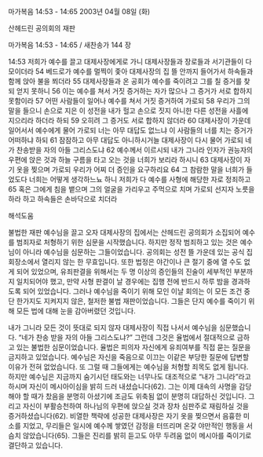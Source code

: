 마가복음 14:53 - 14:65 
2003년 04월 08일 (화)

산헤드린 공의회의 재판



마가복음 14:53 - 14:65 / 새찬송가 144 장


14:53 저희가 예수를 끌고 대제사장에게로 가니 대제사장들과 장로들과 서기관들이 다 모이더라 
54 베드로가 예수를 멀찍이 좇아 대제사장의 집 뜰 안까지 들어가서 하속들과 함께 앉아 불을 쬐더라 
55 대제사장들과 온 공회가 예수를 죽이려고 그를 칠 증거를 찾되 얻지 못하니 
56 이는 예수를 쳐서 거짓 증거하는 자가 많으나 그 증거가 서로 합하지 못함이라 
57 어떤 사람들이 일어나 예수를 쳐서 거짓 증거하여 가로되 
58 우리가 그의 말을 들으니 손으로 지은 이 성전을 내가 헐고 손으로 짓지 아니한 다른 성전을 사흘에 지으리라 하더라 하되 
59 오히려 그 증거도 서로 합하지 않더라 
60 대제사장이 가운데 일어서서 예수에게 물어 가로되 너는 아무 대답도 없느냐 이 사람들의 너를 치는 증거가 어떠하냐 하되 
61 잠잠하고 아무 대답도 아니하시거늘 대제사장이 다시 물어 가로되 네가 찬송받을 자의 아들 그리스도냐 
62 예수께서 이르시되 내가 그니라 인자가 권능자의 우편에 앉은 것과 하늘 구름을 타고 오는 것을 너희가 보리라 하시니 
63 대제사장이 자기 옷을 찢으며 가로되 우리가 어찌 더 증인을 요구하리요 
64 그 참람한 말을 너희가 들었도다 너희는 어떻게 생각하느뇨 하니 저희가 다 예수를 사형에 해당한 자로 정죄하고 
65 혹은 그에게 침을 뱉으며 그의 얼굴을 가리우고 주먹으로 치며 가로되 선지자 노릇을 하라 하고 하속들은 손바닥으로 치더라

해석도움





불법한 재판 
예수님을 끌고 오자 대제사장의 집에서는 산헤드린 공의회가 소집되어 예수를 범죄자로 처형하기 위한 심문을 시작했습니다. 하지만 정작 범죄하고 있는 것은 예수님이 아니라 예수님을 심문하는 그들이었습니다. 공의회는 성전 뜰 가운데 있는 공식 집회장소에서 열리지 않는 한 무효입니다. 또한 법정은 야간이나 큰 절기 중에 열 수도 없게 되어 있었으며, 유죄판결을 위해서는 두 명 이상의 증인들의 진술이 세부적인 부분까지 일치되어야 했고, 만약 사형 판결이 날 경우에는 집행 전에 반드시 하루 밤을 경과하도록 되어 있었습니다. 그러나 예수님을 죽이기 위해 모인 이날 회의는 이 모든 조건 중 단 한가지도 지켜지지 않은, 철저한 불법 재판이었습니다. 그들은 단지 예수를 죽이기 위해 모든 법에 대해 눈을 감아버렸던 것입니다.  

내가 그니라 
모든 것이 뜻대로 되지 않자 대제사장이 직접 나서서 예수님을 심문했습니다. “네가 찬송 받을 자의 아들 그리스도냐?” 그런데 그것은 율법에서 절대적으로 금하고 있는 불법한 심문이었습니다. 율법은 피의자 자신에게 유죄여부를 직접 묻는 질문을 금지하고 있었습니다. 예수님은 자신을 죽음으로 이끄는 이같은 부당한 질문에 답변할 이유가 전혀 없었습니다. 또 그럴 때 그들에게는 예수님을 처형할 죄목도 없게 됩니다. 하지만 예수님은 지금까지 숨기시던 태도와는 너무나도 대조적으로 “내가 그니라”라고 하시며 자신이 메시아이심을 밝히 드러 내셨습니다(62). 그는 이제 대속의 사명을 감당해야 할 때가 찼음을 분명히 아셨기에 조금도 위축됨 없이 분명히 대답하신 것입니다. 그리고 자신이 부활승천하여 하나님의 우편에 앉으실 것과 장차 심판주로 재림하실 것을 증거하셨습니다(62). 비열한 책략에 성공한 대제사장은 자기 옷을 찢으면서 음흉한 미소를 지었고, 무리들은 일시에 예수께 쌓였던 감정을 터뜨리며 온갖 야만적인 행동을 서슴치 않았습니다(65). 그들은 진리를 밝히 듣고도 아무 두려움 없이 메시아를 죽이기로 결단하고 있습니다.